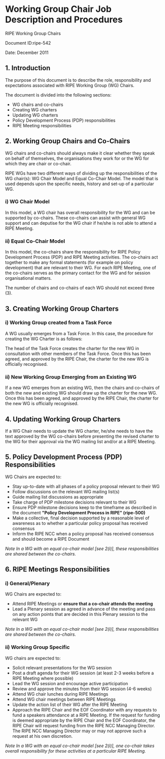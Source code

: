 # Working Group Chair Job Description and Procedures

RIPE Working Group Chairs 

Document ID:ripe-542 

Date: December 2011 

 
## 1. Introduction

The purpose of this document is to describe the role, responsibility and expectations associated with RIPE Working Group (WG) Chairs. 

The document is divided into the following sections: 

* WG chairs and co-chairs
* Creating WG charters
* Updating WG charters
* Policy Development Process (PDP) responsibilities
* RIPE Meeting responsibilities


## 2. Working Group Chairs and Co-Chairs

WG chairs and co-chairs should always make it clear whether they speak on behalf of themselves, the organisations they work for or the WG for which they are chair or co-chair. 

RIPE WGs have two different ways of dividing up the responsibilities of the WG chair(s): WG Chair Model and Equal Co-Chair Model. The model that is used depends upon the specific needs, history and set-up of a particular WG. 

### i) WG Chair Model

In this model, a WG chair has overall responsibility for the WG and can be supported by co-chairs. These co-chairs can assist with general WG support and can deputise for the WG chair if he/she is not able to attend a RIPE Meeting. 

### ii) Equal Co-Chair Model

In this model, the co-chairs share the responsibility for RIPE Policy Development Process (PDP) and RIPE Meeting activities. The co-chairs act together to make any formal statements (for example on policy development) that are relevant to their WG. For each RIPE Meeting, one of the co-chairs serves as the primary contact for the WG and for session organisational matters. 

The number of chairs and co-chairs of each WG should not exceed three (3). 

## 3. Creating Working Group Charters

### i) Working Group created from a Task Force

A WG usually emerges from a Task Force. In this case, the procedure for creating the WG Charter is as follows: 

The head of the Task Force creates the charter for the new WG in consultation with other members of the Task Force. Once this has been agreed, and approved by the RIPE Chair, the charter for the new WG is officially recognised. 

### ii) New Working Group Emerging from an Existing WG

If a new WG emerges from an existing WG, then the chairs and co-chairs of both the new and existing WG should draw up the charter for the new WG. Once this has been agreed, and approved by the RIPE Chair, the charter for the new WG is officially recognised. 

## 4. Updating Working Group Charters

If a WG Chair needs to update the WG charter, he/she needs to have the text approved by the WG co-chairs before presenting the revised charter to the WG for their approval via the WG mailing list and/or at a RIPE Meeting. 

## 5. Policy Development Process (PDP) Responsibilities

WG Chairs are expected to: 

* Stay up-to-date with all phases of a policy proposal relevant to their WG
* Follow discussions on the relevant WG mailing list(s)
* Guide mailing list discussions as appropriate
* Take charge of PDP milestone decisions relevant to their WG
* Ensure PDP milestone decisions keep to the timeframe as described in the document **"Policy Development Process in RIPE" (ripe-500)**
* Make a collective, final decision supported by a reasonable level of awareness as to whether a particular policy proposal has received consensus
* Inform the RIPE NCC when a policy proposal has received consensus and should become a RIPE Document

_Note In a WG with an equal co-chair model [see 2(i)], these responsibilities are shared between the co-chairs._

## 6. RIPE Meetings Responsibilities

### i) General/Plenary

WG Chairs are expected to: 

* Attend RIPE Meetings or **ensure that a co-chair attends the meeting**
* Lead a Plenary session as agreed in advance of the meeting and pass on any action points that are decided in this Plenary session to the relevant WG

_Note In a WG with an equal co-chair model [see 2(i)], these responsibilities are shared between the co-chairs._

### ii) Working Group Specific

WG chairs are expected to: 

* Solicit relevant presentations for the WG session
* Post a draft agenda for their WG session (at least 2-3 weeks before a RIPE Meeting where possible)
* Lead the WG session and encourage active participation
* Review and approve the minutes from their WG session (4-6 weeks)
* Attend WG chair lunches during RIPE Meetings
* Attend WG chair meetings between RIPE Meetings
* Update the action list of their WG after the RIPE Meeting
* Approach the RIPE Chair and the EOF Coordinator with any requests to fund a speakers attendance at a RIPE Meeting. If the request for funding is deemed appropriate by the RIPE Chair and the EOF Coordinator, the RIPE Chair will request funding from the RIPE NCC Managing Director. The RIPE NCC Managing Director may or may not approve such a request at his own discretion.

_Note In a WG with an equal co-chair model [see 2(i)], one co-chair takes overall responsibility for these activities at a particular RIPE Meeting._

